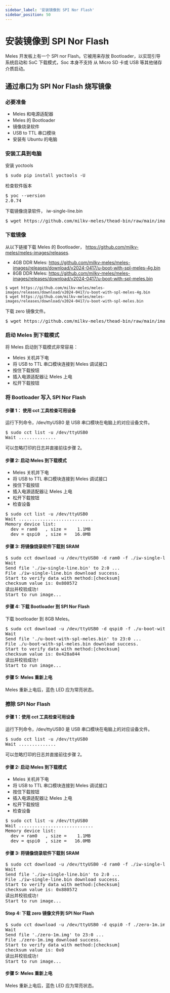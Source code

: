 ```yaml
---
sidebar_label: '安装镜像到 SPI Nor Flash'
sidebar_position: 50
---
```


# 安装镜像到 SPI Nor Flash

Meles 开发板上有一个 SPI nor Flash。它被用来存放 Bootloader，以实现引导系统启动和 SoC 下载模式，Soc 本身不支持 从 Micro SD 卡或 USB 等其他储存介质启动。

## 通过串口为 SPI Nor Flash 烧写镜像

### 必要准备

- Meles 和电源适配器
- Meles 的 Bootloader
- 镜像烧录软件
- USB to TTL 串口模块
- 安装有 Ubuntu 的电脑

### 安装工具到电脑

安装 yoctools

<pre>
$ sudo pip install yoctools -U
</pre>

检查软件版本

<pre>
$ yoc --version
2.0.74
</pre>

下载镜像烧录软件， iw-single-line.bin

<pre>
$ wget https://github.com/milkv-meles/thead-bin/raw/main/image-writer/iw-single-line.bin
</pre>

### 下载镜像

从以下链接下载 Meles 的 Bootloader， https://github.com/milkv-meles/meles-images/releases.

- 4GB DDR Meles: https://github.com/milkv-meles/meles-images/releases/download/v2024-0417/u-boot-with-spl-meles-4g.bin
- 8GB DDR Meles: https://github.com/milkv-meles/meles-images/releases/download/v2024-0417/u-boot-with-spl-meles.bin

```
$ wget https://github.com/milkv-meles/meles-images/releases/download/v2024-0417/u-boot-with-spl-meles-4g.bin
$ wget https://github.com/milkv-meles/meles-images/releases/download/v2024-0417/u-boot-with-spl-meles.bin
```

下载 zero 镜像文件。

<pre>
$ wget https://github.com/milkv-meles/thead-bin/raw/main/image-writer/zero-1m.img
</pre>

### 启动 Meles 到下载模式

将 Meles 启动到下载模式非常容易：

- Meles 关机并下电
- 将 USB to TTL 串口模块连接到 Meles 调试接口
- 按住下载按钮
- 插入电源适配器让 Meles 上电
- 松开下载按钮

### 将 Bootloader 写入 SPI Nor Flash

#### 步骤 1： 使用 cct 工具检查可用设备

运行下列命令，/dev/ttyUSB0 是 USB 串口模块在电脑上的对应设备文件。

<pre>
$ sudo cct list -u /dev/ttyUSB0
Wait ..............
</pre>

可以忽略打印的日志并直接前往步骤 2。

#### 步骤 2: 启动 Meles 到下载模式

- Meles 关机并下电
- 将 USB to TTL 串口模块连接到 Meles 调试接口
- 按住下载按钮
- 插入电源适配器让 Meles 上电
- 松开下载按钮
- 检查设备

<pre>
$ sudo cct list -u /dev/ttyUSB0
Wait ............................
Memory device list:
  dev = ram0   , size =    1.1MB
  dev = qspi0  , size =   16.0MB
</pre>

#### 步骤 3: 将镜像烧录软件下载到 SRAM

<pre>
$ sudo cct download -u /dev/ttyUSB0 -d ram0 -f ./iw-single-line.bin -v checksum -r
Wait 
Send file './iw-single-line.bin' to 2:0 ...
File ./iw-single-line.bin download success.     
Start to verify data with method:[checksum]
checksum value is: 0x880572
读出并校验成功!
Start to run image...
</pre>

#### 步骤 4: 下载 Bootloader 到 SPI Nor Flash

下载 bootloader 到 8GB Meles。

<pre>
$ sudo cct download -u /dev/ttyUSB0 -d qspi0 -f ./u-boot-with-spl-meles.bin -v checksum -r -t 1200
Wait 
Send file './u-boot-with-spl-meles.bin' to 23:0 ...
File ./u-boot-with-spl-meles.bin download success.
Start to verify data with method:[checksum]
checksum value is: 0x428a844
读出并校验成功!
Start to run image...
</pre>

#### 步骤 5: Meles 重新上电

Meles 重新上电后，蓝色 LED 应为常亮状态。

### 擦除 SPI Nor Flash

#### 步骤 1：使用 cct 工具检查可用设备

运行下列命令，/dev/ttyUSB0 是 USB 串口模块在电脑上的对应设备文件。

<pre>
$ sudo cct list -u /dev/ttyUSB0
Wait ..............
</pre>

可以忽略打印的日志并直接前往步骤 2。

#### 步骤 2: 启动 Meles 到下载模式

- Meles 关机并下电
- 将 USB to TTL 串口模块连接到 Meles 调试接口
- 按住下载按钮
- 插入电源适配器让 Meles 上电
- 松开下载按钮
- 检查设备

<pre>
$ sudo cct list -u /dev/ttyUSB0
Wait ............................
Memory device list:
  dev = ram0   , size =    1.1MB
  dev = qspi0  , size =   16.0MB
</pre>

#### 步骤 3: 将镜像烧录软件下载到 SRAM

<pre>
$ sudo cct download -u /dev/ttyUSB0 -d ram0 -f ./iw-single-line.bin -v checksum -r
Wait 
Send file './iw-single-line.bin' to 2:0 ...
File ./iw-single-line.bin download success.     
Start to verify data with method:[checksum]
checksum value is: 0x880572
读出并校验成功!
Start to run image...
</pre>

#### Step 4: 下载 zero 镜像文件到 SPI Nor Flash

<pre>
$ sudo cct download -u /dev/ttyUSB0 -d qspi0 -f ./zero-1m.img -v checksum -r -t 1200
Wait 
Send file './zero-1m.img' to 23:0 ...
File ./zero-1m.img download success.     
Start to verify data with method:[checksum]
checksum value is: 0x0
读出并校验成功!
Start to run image...
</pre>

#### 步骤 5: Meles 重新上电

Meles 重新上电后，蓝色 LED 应为常亮状态。

